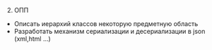 2) ОПП
  - Описать иерархий классов некоторую предметную область
  - Разработать механизм сериализации и десериализации в json (xml,html ...)
